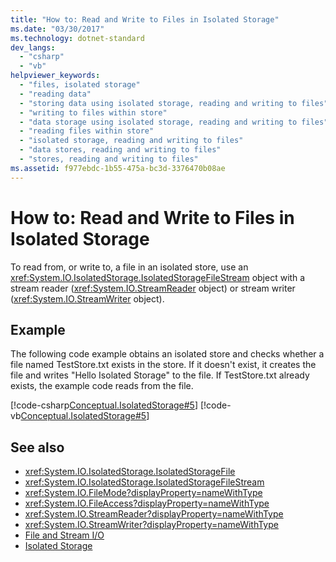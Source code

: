 ```yaml
---
title: "How to: Read and Write to Files in Isolated Storage"
ms.date: "03/30/2017"
ms.technology: dotnet-standard
dev_langs: 
  - "csharp"
  - "vb"
helpviewer_keywords: 
  - "files, isolated storage"
  - "reading data"
  - "storing data using isolated storage, reading and writing to files"
  - "writing to files within store"
  - "data storage using isolated storage, reading and writing to files"
  - "reading files within store"
  - "isolated storage, reading and writing to files"
  - "data stores, reading and writing to files"
  - "stores, reading and writing to files"
ms.assetid: f977ebdc-1b55-475a-bc3d-3376470b08ae
---
```

# How to: Read and Write to Files in Isolated Storage
To read from, or write to, a file in an isolated store, use an <xref:System.IO.IsolatedStorage.IsolatedStorageFileStream> object with a stream reader (<xref:System.IO.StreamReader> object) or stream writer (<xref:System.IO.StreamWriter> object).  
  
## Example  
 The following code example obtains an isolated store and checks whether a file named TestStore.txt exists in the store. If it doesn't exist, it creates the file and writes "Hello Isolated Storage" to the file. If TestStore.txt already exists, the example code reads from the file.  
  
 [!code-csharp[Conceptual.IsolatedStorage#5](../../../samples/snippets/csharp/VS_Snippets_CLR/conceptual.isolatedstorage/cs/source5.cs#5)]
 [!code-vb[Conceptual.IsolatedStorage#5](../../../samples/snippets/visualbasic/VS_Snippets_CLR/conceptual.isolatedstorage/vb/source5.vb#5)]  
  
## See also

- <xref:System.IO.IsolatedStorage.IsolatedStorageFile>
- <xref:System.IO.IsolatedStorage.IsolatedStorageFileStream>
- <xref:System.IO.FileMode?displayProperty=nameWithType>
- <xref:System.IO.FileAccess?displayProperty=nameWithType>
- <xref:System.IO.StreamReader?displayProperty=nameWithType>
- <xref:System.IO.StreamWriter?displayProperty=nameWithType>
- [File and Stream I/O](index.md)
- [Isolated Storage](isolated-storage.md)
